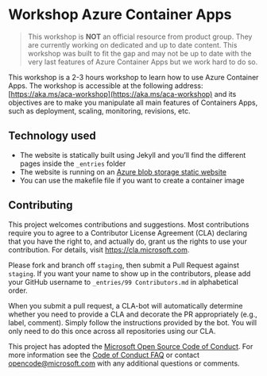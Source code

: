 # Workshop Azure Container Apps

> This workshop is **NOT** an official resource from product group. They are currently working on dedicated and up to date content. This workshop was built to fit the gap and may not be up to date with the very last features of Azure Container Apps but we work hard to do so.

This workshop is a 2-3 hours workshop to learn how to use Azure Container Apps. The workshop is accessible at the following address: [https://aka.ms/aca-workshop](https://aka.ms/aca-workshop) and its objectives are to make you manipulate all main features of Containers Apps, such as deployment, scaling, monitoring, revisions, etc.

## Technology used

- The website is statically built using Jekyll and you’ll find the different pages inside the `_entries` folder
- The website is running on an [Azure blob storage static website](https://docs.microsoft.com/en-us/azure/storage/blobs/storage-blob-static-website)
- You can use the makefile file if you want to create a container image

## Contributing

This project welcomes contributions and suggestions.  Most contributions require you to agree to a
Contributor License Agreement (CLA) declaring that you have the right to, and actually do, grant us
the rights to use your contribution. For details, visit https://cla.microsoft.com.

Please fork and branch off `staging`, then submit a Pull Request against `staging`.
If you want your name to show up in the contributors, please add your GitHub username to `_entries/99 Contributors.md` in alphabetical order.

When you submit a pull request, a CLA-bot will automatically determine whether you need to provide
a CLA and decorate the PR appropriately (e.g., label, comment). Simply follow the instructions
provided by the bot. You will only need to do this once across all repositories using our CLA.

This project has adopted the [Microsoft Open Source Code of Conduct](https://opensource.microsoft.com/codeofconduct/).
For more information see the [Code of Conduct FAQ](https://opensource.microsoft.com/codeofconduct/faq/) or
contact [opencode@microsoft.com](mailto:opencode@microsoft.com) with any additional questions or comments.
